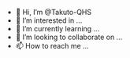 - 👋 Hi, I’m @Takuto-QHS
- 👀 I’m interested in ...
- 🌱 I’m currently learning ...
- 💞️ I’m looking to collaborate on ...
- 📫 How to reach me ...

<!---
Takuto-QHS/Takuto-QHS is a ✨ special ✨ repository because its `README.md` (this file) appears on your GitHub profile.
You can click the Preview link to take a look at your changes.
--->

